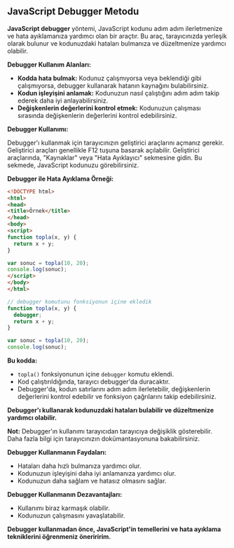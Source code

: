 ## JavaScript Debugger Metodu

**JavaScript debugger** yöntemi, JavaScript kodunu adım adım ilerletmenize ve hata ayıklamanıza yardımcı olan bir araçtır. Bu araç, tarayıcınızda yerleşik olarak bulunur ve kodunuzdaki hataları bulmanıza ve düzeltmenize yardımcı olabilir.

**Debugger Kullanım Alanları:**

* **Kodda hata bulmak:** Kodunuz çalışmıyorsa veya beklendiği gibi çalışmıyorsa, debugger kullanarak hatanın kaynağını bulabilirsiniz.
* **Kodun işleyişini anlamak:** Kodunuzun nasıl çalıştığını adım adım takip ederek daha iyi anlayabilirsiniz.
* **Değişkenlerin değerlerini kontrol etmek:** Kodunuzun çalışması sırasında değişkenlerin değerlerini kontrol edebilirsiniz.

**Debugger Kullanımı:**

Debugger'ı kullanmak için tarayıcınızın geliştirici araçlarını açmanız gerekir. Geliştirici araçları genellikle F12 tuşuna basarak açılabilir. Geliştirici araçlarında, "Kaynaklar" veya "Hata Ayıklayıcı" sekmesine gidin. Bu sekmede, JavaScript kodunuzu görebilirsiniz.

**Debugger ile Hata Ayıklama Örneği:**

```html
<!DOCTYPE html>
<html>
<head>
<title>Örnek</title>
</head>
<body>
<script>
function topla(x, y) {
  return x + y;
}

var sonuc = topla(10, 20);
console.log(sonuc);
</script>
</body>
</html>
```

```javascript
// debugger komutunu fonksiyonun içine ekledik
function topla(x, y) {
  debugger;
  return x + y;
}

var sonuc = topla(10, 20);
console.log(sonuc);
```

**Bu kodda:**

* `topla()` fonksiyonunun içine `debugger` komutu eklendi.
* Kod çalıştırıldığında, tarayıcı debugger'da duracaktır.
* Debugger'da, kodun satırlarını adım adım ilerletebilir, değişkenlerin değerlerini kontrol edebilir ve fonksiyon çağrılarını takip edebilirsiniz.

**Debugger'ı kullanarak kodunuzdaki hataları bulabilir ve düzeltmenize yardımcı olabilir.**

**Not:** Debugger'ın kullanımı tarayıcıdan tarayıcıya değişiklik gösterebilir. Daha fazla bilgi için tarayıcınızın dokümantasyonuna bakabilirsiniz.

**Debugger Kullanmanın Faydaları:**

* Hataları daha hızlı bulmanıza yardımcı olur.
* Kodunuzun işleyişini daha iyi anlamanıza yardımcı olur.
* Kodunuzun daha sağlam ve hatasız olmasını sağlar.

**Debugger Kullanmanın Dezavantajları:**

* Kullanımı biraz karmaşık olabilir.
* Kodunuzun çalışmasını yavaşlatabilir.

**Debugger kullanmadan önce, JavaScript'in temellerini ve hata ayıklama tekniklerini öğrenmeniz öneriririm.**
